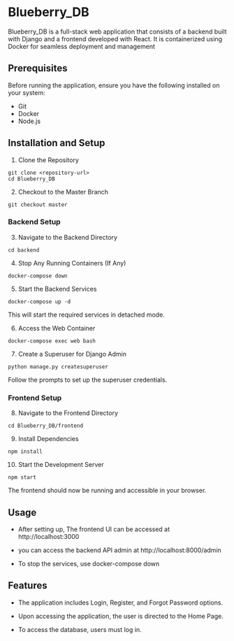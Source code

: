 # Blueberry_DB


Blueberry_DB is a full-stack web application that consists of a backend built with Django and a frontend developed with React. It is containerized using Docker for seamless deployment and management



## Prerequisites

Before running the application, ensure you have the following installed on your system:

- Git
- Docker
- Node.js



## Installation and Setup

1. Clone the Repository

```
git clone <repository-url>
cd Blueberry_DB
```

2. Checkout to the Master Branch
```
git checkout master
```

### Backend Setup

3. Navigate to the Backend Directory
```
cd backend
```
4. Stop Any Running Containers (If Any)
```
docker-compose down
```
5. Start the Backend Services
```
docker-compose up -d
```
This will start the required services in detached mode.

6. Access the Web Container
```
docker-compose exec web bash
```
7. Create a Superuser for Django Admin
```
python manage.py createsuperuser
```
Follow the prompts to set up the superuser credentials.


### Frontend Setup

8. Navigate to the Frontend Directory
```
cd Blueberry_DB/frontend
```
9. Install Dependencies
```
npm install
```
10. Start the Development Server
```
npm start
```
The frontend should now be running and accessible in your browser.

## Usage

- After setting up, The frontend UI can be accessed at http://localhost:3000

- you can access the backend API admin at http://localhost:8000/admin

- To stop the services, use docker-compose down

## Features

- The application includes Login, Register, and Forgot Password options.

- Upon accessing the application, the user is directed to the Home Page.

- To access the database, users must log in.
